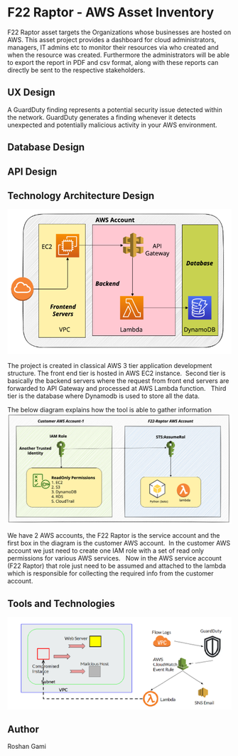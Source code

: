 # F22 Raptor - AWS Asset Inventory 
F22 Raptor asset targets the Organizations whose businesses are hosted on AWS. This asset project provides a dashboard for cloud administrators, managers, IT admins etc to monitor their resources via who created and when the resource was created. Furthermore the administrators will be able to export the report in PDF and csv format, along with these reports can directly be sent to the respective stakeholders. 

## UX Design
A GuardDuty finding represents a potential security issue detected within the network. GuardDuty generates a finding whenever it detects unexpected and potentially malicious activity in your AWS environment.

## Database Design

## API Design 

## Technology Architecture Design 
![Work-Flow Diagram](https://github.com/roshangami/asset_inventory/blob/main/images/dfd.png "Threat detection and remediation diagram")

The project is created in classical AWS  3 tier application development structure. The front end tier is hosted in AWS EC2 instance. 
Second tier is basically the backend servers where the request from front end servers are forwarded to API Gateway and processed at AWS Lambda function.  
Third tier is the database where Dynamodb is used to store all the data. 

The below diagram explains how the tool is able to gather information
![Work-Flow Diagram](https://github.com/roshangami/asset_inventory/blob/main/images/aws.png "Threat detection and remediation diagram")

We have 2 AWS accounts, the F22 Raptor is the service account and the first box in the diagram is the customer AWS account. 
In the customer AWS account we just need to create one IAM role with a set of read only permissions for various AWS services.  
Now in the AWS service account (F22 Raptor) that role just need to be assumed and attached to the lambda which is responsible for collecting  the required info from the customer account. 


## Tools and Technologies 
![tools](https://github.com/roshangami/aws_threat_prevention/blob/master/images/DFD-guardDuty.png "Threat detection and remediation diagram")
 

## Author 
Roshan Gami

